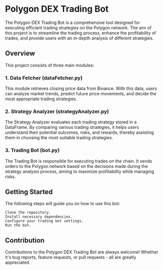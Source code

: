 # Polygon DEX Trading Bot

The Polygon DEX Trading Bot is a comprehensive tool designed for executing efficient trading strategies on the Polygon network. The aim of this project is to streamline the trading process, enhance the profitability of trades, and provide users with an in-depth analysis of different strategies.

## Overview

This project consists of three main modules:

### 1. Data Fetcher (dataFetcher.py)

This module retrieves closing price data from Binance. With this data, users can analyze market trends, predict future price movements, and decide the most appropriate trading strategies.

### 2. Strategy Analyzer (strategyAnalyzer.py)

The Strategy Analyzer evaluates each trading strategy stored in a DataFrame. By comparing various trading strategies, it helps users understand their potential outcomes, risks, and rewards, thereby assisting them in choosing the most suitable trading strategies.

### 3. Trading Bot (bot.py)

The Trading Bot is responsible for executing trades on the chain. It sends orders to the Polygon network based on the decisions made during the strategy analysis process, aiming to maximize profitability while managing risks.

## Getting Started

The following steps will guide you on how to use this bot:

    Clone the repository.
    Install necessary dependencies.
    Configure your trading bot settings.
    Run the bot.

## Contribution

Contributions to the Polygon DEX Trading Bot are always welcome! Whether it's bug reports, feature requests, or pull requests - all are greatly appreciated.
